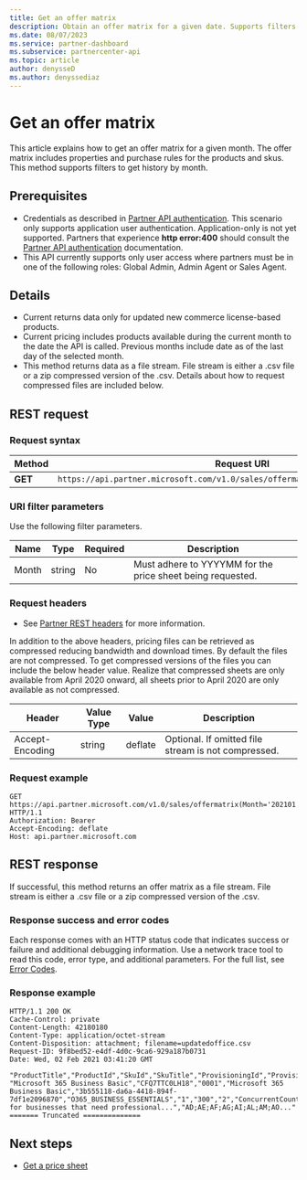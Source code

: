 ```yaml
---
title: Get an offer matrix
description: Obtain an offer matrix for a given date. Supports filters to get history by month.
ms.date: 08/07/2023
ms.service: partner-dashboard
ms.subservice: partnercenter-api
ms.topic: article
author: denysseD
ms.author: denyssediaz
---
```


# Get an offer matrix

This article explains how to get an offer matrix for a given month. The offer matrix includes properties and purchase rules for the products and skus. This method supports filters to get history by month.

## Prerequisites

- Credentials as described in [Partner API authentication](partner-center-authentication.md). This scenario only supports application user authentication. Application-only is not yet supported. Partners that experience **http error:400** should consult the [Partner API authentication](partner-center-authentication.md) documentation.
- This API currently supports only user access where partners must be in one of the following roles: Global Admin, Admin Agent or Sales Agent.

## Details

- Current returns data only for updated new commerce license-based products.
- Current pricing includes products available during the current month to the date the API is called. Previous months include date as of the last day of the selected month.
- This method returns data as a file stream. File stream is either a .csv file or a zip compressed version of the .csv. Details about how to request compressed files are included below.

## REST request

### Request syntax

| Method   | Request URI                                                                                                 |
|----------|-------------------------------------------------------------------------------------------------------------|
| **GET** | `https://api.partner.microsoft.com/v1.0/sales/offermatrix(Month='{date}')/$value` |

### URI filter parameters

Use the following filter parameters.

| Name                   | Type     | Required | Description                                                     |
|------------------------|----------|----------|-----------------------------------------------------------------|
|Month| string   | No | Must adhere to YYYYMM for the price sheet being requested. |

### Request headers

- See [Partner REST headers](headers.md) for more information.

In addition to the above headers, pricing files can be retrieved as compressed reducing bandwidth and download times. By default the files are not compressed. To get compressed versions of the files you can include the below header value. Realize that compressed sheets are only available from April 2020 onward, all sheets prior to April 2020 are only available as not compressed.

| Header                   | Value Type     | Value | Description                                                     |
|------------------------|----------|----------|-----------------------------------------------------------------|
|Accept-Encoding| string   | deflate| Optional. If omitted file stream is not compressed.       |

### Request example

```http
GET https://api.partner.microsoft.com/v1.0/sales/offermatrix(Month='202101')/$value HTTP/1.1
Authorization: Bearer
Accept-Encoding: deflate
Host: api.partner.microsoft.com

```

## REST response

If successful, this method returns an offer matrix as a file stream. File stream is either a .csv file or a zip compressed version of the .csv.

### Response success and error codes

Each response comes with an HTTP status code that indicates success or failure and additional debugging information. Use a network trace tool to read this code, error type, and additional parameters. For the full list, see [Error Codes](error-codes.md).

### Response example

``` http
HTTP/1.1 200 OK
Cache-Control: private
Content-Length: 42180180
Content-Type: application/octet-stream
Content-Disposition: attachment; filename=updatedoffice.csv
Request-ID: 9f8bed52-e4df-4d0c-9ca6-929a187b0731
Date: Wed, 02 Feb 2021 03:41:20 GMT

"ProductTitle","ProductId","SkuId","SkuTitle","ProvisioningId","ProvisioningString","MinLicenses","MaxLicenses","AssetOwnershipLimit","AssetOwnershipLimitType","ProductSkuPreRequisites","ProductSkuConversion","Description","AllowedCountries" 
"Microsoft 365 Business Basic","CFQ7TTC0LH18","0001","Microsoft 365 Business Basic","3b555118-da6a-4418-894f-7df1e2096870","O365_BUSINESS_ESSENTIALS","1","300","2","ConcurrentCount","","CFQ7TTC0LDPB/0001,CFQ7TTC0LF8Q/0001","Best for businesses that need professional...","AD;AE;AF;AG;AI;AL;AM;AO..."
======= Truncated ==============
```

## Next steps

- [Get a price sheet](get-a-price-sheet.md)
